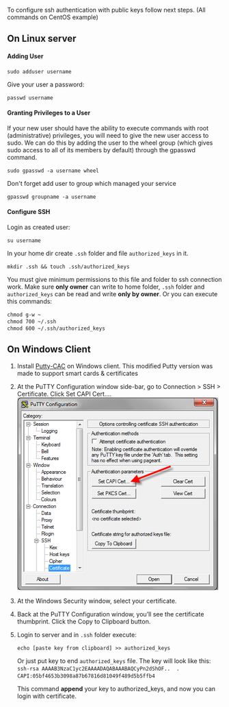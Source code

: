 To configure ssh authentication with public keys follow next steps. (All commands on CentOS example)

## On Linux server

#### Adding User
```
sudo adduser username
```

Give your user a password:
```
passwd username
```

#### Granting Privileges to a User
If your new user should have the ability to execute commands with root (administrative) privileges, you will need to give the new user access to sudo.
We can do this by adding the user to the wheel group (which gives sudo access to all of its members by default) through the gpasswd command.
```
sudo gpasswd -a username wheel
```
Don't forget add user to group which managed your service
```
gpasswd groupname -a username
```

#### Configure SSH
Login as created user:
```
su username
```
In your home dir create `.ssh` folder and file `authorized_keys` in it.
```
mkdir .ssh && touch .ssh/authorized_keys
```

You must give minimum permissions to this file and folder to ssh connection work.
Make sure **only owner** can write to home folder, `.ssh` folder and `authorized_keys` can be read and write **only by owner**.
Or you can execute this commands:
```
chmod g-w ~
chmod 700 ~/.ssh
chmod 600 ~/.ssh/authorized_keys
```

## On Windows Client
1. Install [Putty-CAC](https://github.com/NoMoreFood/putty-cac/releases) on Windows client.
This modified Putty version was made to support smart cards & certificates

2. At the PuTTY Configuration window side-bar, go to Connection > SSH > Certificate. Click Set CAPI Cert….
    ![putty](img/ssh-putty-cac-1.png)

3. At the Windows Security window, select your certificate.

4. Back at the PuTTY Configuration window, you’ll see the certificate thumbprint. Click the Copy to Clipboard button.

5. Login to server and in `.ssh` folder execute:
    ```
    echo [paste key from clipboard] >> authorized_keys
    ```
   Or just put key to end `authorized_keys` file.
   The key will look like this:
   `ssh-rsa AAAAB3NzaC1yc2EAAAADAQABAAABAQCyPn2dShOF..  . CAPI:05bf4653b3098a87b67816d81049f489d5b5ffb4`

   This command **append** your key to authorized_keys, and now you can login with certificate.